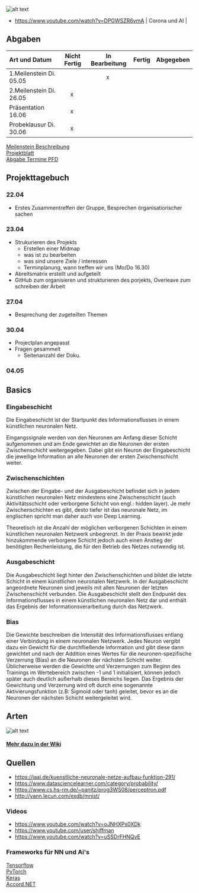 ![alt text](https://i.ibb.co/SQPgRqt/mathe2NN.png)

- https://www.youtube.com/watch?v=DPGWSZR6vmA | Corona und AI |
## Abgaben

|  Art und Datum | Nicht Fertig | In Bearbeitung | Fertig | Abgegeben |
| :---         |     :---:      |    :---:      |    :---:      |    :---:      |
|1.Meilenstein Di. 05.05 | | x | | |
|2.Meilenstein Di. 26.05 | x | | | |
|Präsentation 16.06 | x | | |  |
|Probeklausur Di. 30.06 | x | | |  |

[Meilenstein Beschreibung](https://ilias.th-koeln.de/goto.php?target=file_1479903_download&client_id=ILIAS_FH_Koeln)  
[Projektblatt](https://ilias.th-koeln.de/goto.php?target=file_1478948_download&client_id=ILIAS_FH_Koeln)  
[Abgabe Termine PFD](https://ilias.th-koeln.de/goto.php?target=file_1496380_download&client_id=ILIAS_FH_Koeln)

## Projekttagebuch 
### 22.04
- Erstes Zusammentreffen der Gruppe, Besprechen örganisatiorischer sachen
### 23.04
- Strukurieren des Projekts
  - Erstellen einer Midmap
  - was ist zu bearbeiten
  - was sind unsere Ziele / interessen
  - Terminplanung, wann treffen wir uns (Mo/Do 16.30)
- Abreitsmatrix erstellt und aufgeteilt
- GitHub zum organisieren und strukturieren des porjekts, Overleave zum schreiben der Arbeit
### 27.04
- Besprechung der zugeteilten Themen
### 30.04
- Projectplan angepasst
- Fragen gesammelt 
  - Seitenanzahl der Doku.
### 04.05


## Basics

### Eingabeschicht

Die Eingabeschicht ist der Startpunkt des Informationsflusses in einem künstlichen neuronalen Netz.

Eingangssignale werden von den Neuronen am Anfang dieser Schicht aufgenommen und am Ende gewichtet an die Neuronen der ersten Zwischenschicht weitergegeben. Dabei gibt ein Neuron der Eingabeschicht die jeweilige Information an alle Neuronen der ersten Zwischenschicht weiter.

### Zwischenschichten

Zwischen der Eingabe- und der Ausgabeschicht befindet sich in jedem künstlichen neuronalen Netz mindestens eine Zwischenschicht (auch Aktivitätsschicht oder verborgene Schicht von engl.: hidden layer). Je mehr Zwischenschichten es gibt, desto tiefer ist das neuronale Netz, im englischen spricht man daher auch von Deep Learning.

Theoretisch ist die Anzahl der möglichen verborgenen Schichten in einem künstlichen neuronalen Netzwerk unbegrenzt. In der Praxis bewirkt jede hinzukommende verborgene Schicht jedoch auch einen Anstieg der benötigten Rechenleistung, die für den Betrieb des Netzes notwendig ist.

### Ausgabeschicht

Die Ausgabeschicht liegt hinter den Zwischenschichten und bildet die letzte Schicht in einem künstlichen neuronalen Netzwerk. In der Ausgabeschicht angeordnete Neuronen sind jeweils mit allen Neuronen der letzten Zwischenschicht verbunden. Die Ausgabeschicht stellt den Endpunkt des Informationsflusses in einem künstlichen neuronalen Netz dar und enthält das Ergebnis der Informationsverarbeitung durch das Netzwerk.

### Bias

Die Gewichte beschreiben die Intensität des Informationsflusses entlang einer Verbindung in einem neuronalen Netzwerk. Jedes Neuron vergibt dazu ein Gewicht für die durchfließende Information und gibt diese dann gewichtet und nach der Addition eines Wertes für die neuronen-spezifische Verzerrung (Bias) an die Neuronen der nächsten Schicht weiter. Üblicherweise werden die Gewichte und Verzerrungen zum Beginn des Trainings im Wertebereich zwischen -1 und 1 initialisiert, können jedoch später auch deutlich außerhalb dieses Bereichs liegen. Das Ergebnis der Gewichtung und Verzerrung wird oft durch eine sogenannte Aktivierungsfunktion (z.B: Sigmoid oder tanh) geleitet, bevor es an die Neuronen der nächsten Schicht weitergeleitet wird.

## Arten
![alt text](https://jaai.de/wp-content/uploads/2017/09/neuralnetworks.png)
#### [Mehr dazu in der Wiki](https://github.com/Splashpixx/Mathe2NN/wiki#arten-von-neuronalen-netzen)

## Quellen

- https://jaai.de/kuenstliche-neuronale-netze-aufbau-funktion-291/
- https://www.datasciencelearner.com/category/probability/
- https://www.cs.hs-rm.de/~panitz/prog3WS08/perceptron.pdf
- http://yann.lecun.com/exdb/mnist/

### Videos

- https://www.youtube.com/watch?v=oJNHXPs0XDk
- https://www.youtube.com/user/shiffman
- https://www.youtube.com/watch?v=uSSDrFHNQvE

### Frameworks für NN und Ai's
[Tensorflow](https://www.tensorflow.org)  
[PyTorch](https://pytorch.org)  
[Keras](https://keras.io)   
[Accord.NET](http://accord-framework.net)   
